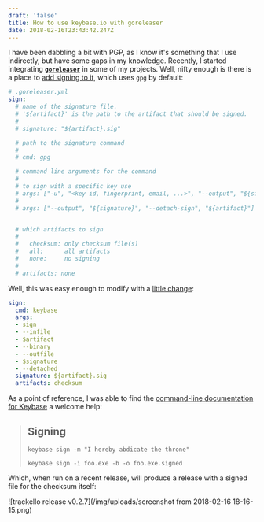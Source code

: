 ```yaml
---
draft: 'false'
title: How to use keybase.io with goreleaser
date: 2018-02-16T23:43:42.247Z
---
```

I have been dabbling a bit with PGP, as I know it's something that I use indirectly, but have some gaps in my knowledge.  Recently, I started integrating [**`goreleaser`**](https://goreleaser.com) in some of my projects.  Well, nifty enough is there is a place to [add signing to it](https://goreleaser.com/#signing), which uses `gpg` by default:

```yml
# .goreleaser.yml
sign:
  # name of the signature file.
  # '${artifact}' is the path to the artifact that should be signed.
  #
  # signature: "${artifact}.sig"

  # path to the signature command
  #
  # cmd: gpg

  # command line arguments for the command
  #
  # to sign with a specific key use
  # args: ["-u", "<key id, fingerprint, email, ...>", "--output", "${signature}", "--detach-sign", "${artifact}"]
  #
  # args: ["--output", "${signature}", "--detach-sign", "${artifact}"]


  # which artifacts to sign
  #
  #   checksum: only checksum file(s)
  #   all:      all artifacts
  #   none:     no signing
  #
  # artifacts: none
```

Well, this was easy enough to modify with a [little change](https://github.com/klauern/trackello/blob/97d579b023355e374b6aac16b3b4e62f4a74733e/.goreleaser.yml#L61-L72):

```yml
sign:
  cmd: keybase
  args:
  - sign
  - --infile
  - $artifact
  - --binary
  - --outfile
  - $signature
  - --detached
  signature: ${artifact}.sig
  artifacts: checksum
```

As a point of reference, I was able to find the [command-line documentation for Keybase](https://keybase.io/docs/command_line) a welcome help:

>    ## Signing
>    
>    ```
>    keybase sign -m "I hereby abdicate the throne"
>
>    keybase sign -i foo.exe -b -o foo.exe.signed
>    ```

Which, when run on a recent release, will produce a release with a signed file for the checksum itself:

![trackello release v0.2.7](/img/uploads/screenshot from 2018-02-16 18-16-15.png)

